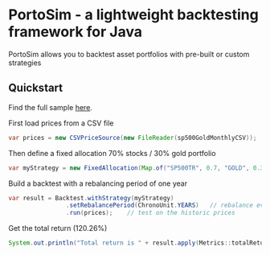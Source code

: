 # PortoSim - a lightweight backtesting framework for Java
PortoSim allows you to backtest asset portfolios with pre-built or custom strategies

## Quickstart

Find the full sample [here](https://github.com/yarro-s/PortoSim/blob/master/samples/PortoSimSampleApp.zip).

First load prices from a CSV file

```java
var prices = new CSVPriceSource(new FileReader(sp500GoldMonthlyCSV));
```

Then define a fixed allocation 70% stocks / 30% gold portfolio
```java
var myStrategy = new FixedAllocation(Map.of("SP500TR", 0.7, "GOLD", 0.3));
```

Build a backtest with a rebalancing period of one year
```java
var result = Backtest.withStrategy(myStrategy)
                .setRebalancePeriod(ChronoUnit.YEARS)   // rebalance every year
                .run(prices);    // test on the historic prices
```

Get the total return (120.26%)
```java
System.out.println("Total return is " + result.apply(Metrics::totalReturn)); 
```
